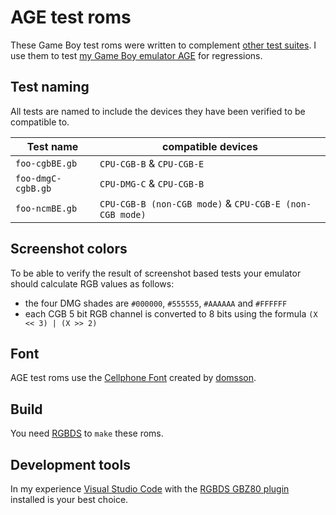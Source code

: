 # AGE test roms

These Game Boy test roms were written to complement
[other test suites](https://github.com/c-sp/gameboy-test-roms).
I use them to test
[my Game Boy emulator AGE](https://github.com/c-sp/AGE)
for regressions.

## Test naming

All tests are named to include the devices they have been verified
to be compatible to.

| Test name | compatible devices |
|-----------|--------------------|
| `foo-cgbBE.gb` | `CPU-CGB-B` & `CPU-CGB-E`
| `foo-dmgC-cgbB.gb` | `CPU-DMG-C` & `CPU-CGB-B`
| `foo-ncmBE.gb` | `CPU-CGB-B (non-CGB mode)` & `CPU-CGB-E (non-CGB mode)`

## Screenshot colors

To be able to verify the result of screenshot based tests
your emulator should calculate RGB values as follows:
- the four DMG shades are `#000000`, `#555555`, `#AAAAAA` and `#FFFFFF`
- each CGB 5 bit RGB channel is converted to 8 bits
  using the formula `(X << 3) | (X >> 2)`

## Font

AGE test roms use the
[Cellphone Font](https://opengameart.org/content/ascii-bitmap-font-cellphone)
created by
[domsson](https://opengameart.org/users/domsson).

## Build

You need [RGBDS](https://rgbds.gbdev.io) to `make` these roms.

## Development tools

In my experience [Visual Studio Code](https://code.visualstudio.com)
with the [RGBDS GBZ80 plugin](https://github.com/DonaldHays/rgbds-vscode)
installed is your best choice.
